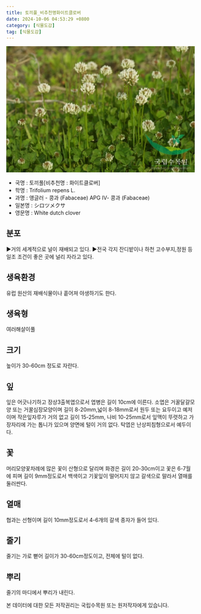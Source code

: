 ```yaml
---
title: 토끼풀_비추천명화이트클로버
date: 2024-10-06 04:53:29 +0800
category: [식물도감]
tag: [식물도감]
---
```




![토끼풀[비추천명 : 화이트클로버]](/assets/img/fileUpload/plants/basic/Leguminosae/Trifolium/1965/1_th2.JPG)
- 국명 : 토끼풀[비추천명 : 화이트클로버]
- 학명 : Trifolium repens L.
- 과명 : 앵글러 - 콩과 (Fabaceae) APG Ⅳ- 콩과 (Fabaceae)
- 일본명 : シロツメクサ
- 영문명 : White dutch clover


## 분포
▶거의 세계적으로 널이 재배되고 있다.
▶전국 각지 잔디밭이나 하천 고수부지,정원 등 일조 조건이 좋은 곳에 널리 자라고 있다.
## 생육환경
유럽 원산의 재배식물이나 흩어져 야생하기도 한다.
## 생육형
여러해살이풀 
## 크기
높이가 30-60cm 정도로 자란다.
## 잎
잎은 어긋나기하고 장상3출복엽으로서 엽병은 길이 10cm에 이른다. 소엽은 거꿀달걀모양 또는 거꿀심장모양이며 길이 8-20mm,넓이 8-18mm로서 원두 또는 요두이고 예저이며 작은잎자루가 거의 없고 길이 15-25mm, 나비 10-25mm로서 잎맥이 뚜렷하고 가장자리에 가는 톱니가 있으며 양면에 털이 거의 없다. 탁엽은 난상피침형으로서 예두이다.
## 꽃
머리모양꽃차례에 많은 꽃이 산형으로 달리며 화경은 길이 20-30cm이고 꽃은 6-7월에 피며 길이 9mm정도로서 백색이고 기꽃잎이 떨어지지 않고 갈색으로 말라서 열매를 둘러싼다.
## 열매
협과는 선형이며 길이 10mm정도로서 4-6개의 갈색 종자가 들어 있다.
## 줄기
줄기는 가로 뻗어 길이가 30-60cm정도이고, 전체에 털이 없다.
## 뿌리
줄기의 마디에서 뿌리가 내린다.






본 데이터에 대한 모든 저작권리는 국립수목원 또는 원저작자에게 있습니다.
